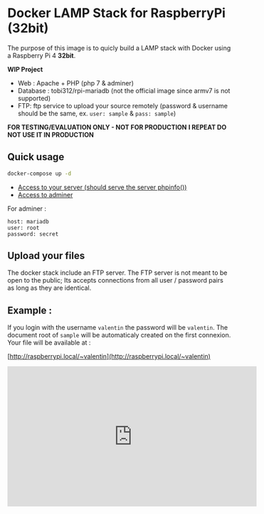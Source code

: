 # Docker LAMP Stack for RaspberryPi (32bit)

The purpose of this image is to quicly build a LAMP stack with Docker using a Raspberry Pi 4 **32bit**.

**WIP Project**

- Web : Apache + PHP (php 7 & adminer)
- Database : tobi312/rpi-mariadb (not the official image since armv7 is not supported)
- FTP: ftp service to upload your source remotely (password & username should be the same, ex. `user: sample` & `pass: sample`)

**FOR TESTING/EVALUATION ONLY - NOT FOR PRODUCTION**
**I REPEAT DO NOT USE IT IN PRODUCTION**

## Quick usage

```sh
docker-compose up -d
```

- [Access to your server (should serve the server phpinfo())](http://raspberrypi.local/)
- [Access to adminer](http://raspberrypi.local/adminer/)

For adminer :

```
host: mariadb
user: root
password: secret
```

## Upload your files

The docker stack include an FTP server. The FTP server is not meant to be open to the public; Its accepts connections from all user / password pairs as long as they are identical. 

## Example :

If you login with the username `valentin` the password will be `valentin`. The document root of `sample` will be automaticaly created on the first connexion. Your file will be available at :

[http://raspberrypi.local/~valentin](http://raspberrypi.local/~valentin)

<iframe width="560" height="315" src="https://www.youtube-nocookie.com/embed/yYruyRbhyPU" frameborder="0" allow="accelerometer; autoplay; clipboard-write; encrypted-media; gyroscope; picture-in-picture" allowfullscreen></iframe>
